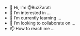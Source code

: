 - 👋 Hi, I’m @BuzZarati
- 👀 I’m interested in ...
- 🌱 I’m currently learning ...
- 💞️ I’m looking to collaborate on ...
- 📫 How to reach me ...

<!---
BuzZarati/BuzZarati is a ✨ special ✨ repository because its `README.md` (this file) appears on your GitHub profile.
You can click the Preview link to take a look at your changes.
--->
